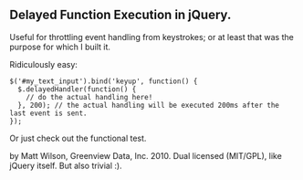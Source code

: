## Delayed Function Execution in jQuery.

Useful for throttling event handling from keystrokes; or at least that was the purpose for which I built it.

Ridiculously easy:

    $('#my_text_input').bind('keyup', function() {
      $.delayedHandler(function() {
        // do the actual handling here!
      }, 200); // the actual handling will be executed 200ms after the last event is sent.
    });
    
Or just check out the functional test.

by Matt Wilson, Greenview Data, Inc. 2010. Dual licensed (MIT/GPL), like jQuery itself. But also trivial :).